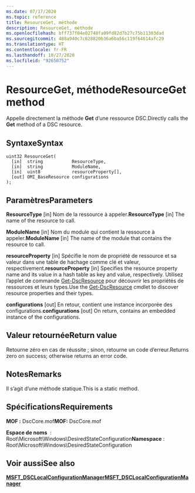 ```yaml
---
ms.date: 07/17/2020
ms.topic: reference
title: ResourceGet, méthode
description: ResourceGet, méthode
ms.openlocfilehash: bff737f04e02740fa09fd82d7b27c75b11303dad
ms.sourcegitcommit: 488a940c7c828820b36a6ba56c119f64614afc29
ms.translationtype: HT
ms.contentlocale: fr-FR
ms.lasthandoff: 10/27/2020
ms.locfileid: "92650752"
---
```

# <a name="resourceget-method"></a><span data-ttu-id="b8f21-103">ResourceGet, méthode</span><span class="sxs-lookup"><span data-stu-id="b8f21-103">ResourceGet method</span></span>

<span data-ttu-id="b8f21-104">Appelle directement la méthode **Get** d’une ressource DSC.</span><span class="sxs-lookup"><span data-stu-id="b8f21-104">Directly calls the **Get** method of a DSC resource.</span></span>

## <a name="syntax"></a><span data-ttu-id="b8f21-105">Syntaxe</span><span class="sxs-lookup"><span data-stu-id="b8f21-105">Syntax</span></span>

```mof
uint32 ResourceGet(
  [in]  string           ResourceType,
  [in]  string           ModuleName,
  [in]  uint8            resourceProperty[],
  [out] OMI_BaseResource configurations
);
```

## <a name="parameters"></a><span data-ttu-id="b8f21-106">Paramètres</span><span class="sxs-lookup"><span data-stu-id="b8f21-106">Parameters</span></span>

<span data-ttu-id="b8f21-107">**ResourceType** \[in\] Nom de la ressource à appeler.</span><span class="sxs-lookup"><span data-stu-id="b8f21-107">**ResourceType** \[in\] The name of the resource to call.</span></span>

<span data-ttu-id="b8f21-108">**ModuleName** \[in\] Nom du module qui contient la ressource à appeler.</span><span class="sxs-lookup"><span data-stu-id="b8f21-108">**ModuleName** \[in\] The name of the module that contains the resource to call.</span></span>

<span data-ttu-id="b8f21-109">**resourceProperty** \[in\] Spécifie le nom de propriété de ressource et sa valeur dans une table de hachage comme clé et valeur, respectivement.</span><span class="sxs-lookup"><span data-stu-id="b8f21-109">**resourceProperty** \[in\] Specifies the resource property name and its value in a hash table as key and value, respectively.</span></span> <span data-ttu-id="b8f21-110">Utilisez l’applet de commande [Get-DscResource](/powershell/module/PSDesiredStateConfiguration/Get-DscResource) pour découvrir les propriétés de ressources et leurs types.</span><span class="sxs-lookup"><span data-stu-id="b8f21-110">Use the [Get-DscResource](/powershell/module/PSDesiredStateConfiguration/Get-DscResource) cmdlet to discover resource properties and their types.</span></span>

<span data-ttu-id="b8f21-111">**configurations** \[out\] En retour, contient une instance incorporée des configurations.</span><span class="sxs-lookup"><span data-stu-id="b8f21-111">**configurations** \[out\] On return, contains an embedded instance of the configurations.</span></span>

## <a name="return-value"></a><span data-ttu-id="b8f21-112">Valeur retournée</span><span class="sxs-lookup"><span data-stu-id="b8f21-112">Return value</span></span>

<span data-ttu-id="b8f21-113">Retourne zéro en cas de réussite ; sinon, retourne un code d’erreur.</span><span class="sxs-lookup"><span data-stu-id="b8f21-113">Returns zero on success; otherwise returns an error code.</span></span>

## <a name="remarks"></a><span data-ttu-id="b8f21-114">Notes</span><span class="sxs-lookup"><span data-stu-id="b8f21-114">Remarks</span></span>

<span data-ttu-id="b8f21-115">Il s’agit d’une méthode statique.</span><span class="sxs-lookup"><span data-stu-id="b8f21-115">This is a static method.</span></span>

## <a name="requirements"></a><span data-ttu-id="b8f21-116">Spécifications</span><span class="sxs-lookup"><span data-stu-id="b8f21-116">Requirements</span></span>

<span data-ttu-id="b8f21-117">**MOF :** DscCore.mof</span><span class="sxs-lookup"><span data-stu-id="b8f21-117">**MOF:** DscCore.mof</span></span>

<span data-ttu-id="b8f21-118">**Espace de noms**  : Root\Microsoft\Windows\DesiredStateConfiguration</span><span class="sxs-lookup"><span data-stu-id="b8f21-118">**Namespace** : Root\Microsoft\Windows\DesiredStateConfiguration</span></span>

## <a name="see-also"></a><span data-ttu-id="b8f21-119">Voir aussi</span><span class="sxs-lookup"><span data-stu-id="b8f21-119">See also</span></span>

[<span data-ttu-id="b8f21-120">**MSFT_DSCLocalConfigurationManager**</span><span class="sxs-lookup"><span data-stu-id="b8f21-120">**MSFT_DSCLocalConfigurationManager**</span></span>](msft-dsclocalconfigurationmanager.md)
